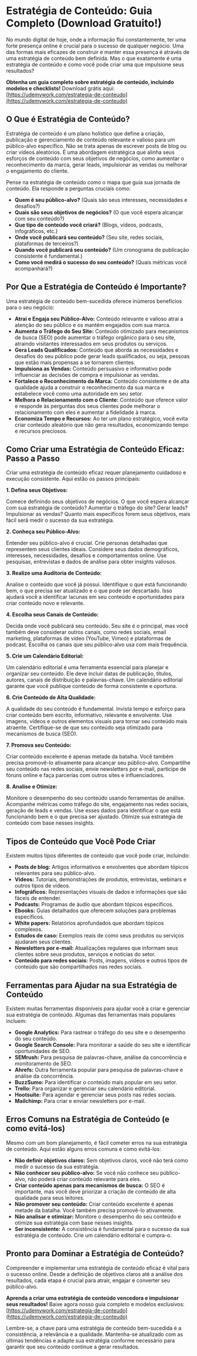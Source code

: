 # Estratégia de Conteúdo: Guia Completo (Download Gratuito!)

No mundo digital de hoje, onde a informação flui constantemente, ter uma forte presença online é crucial para o sucesso de qualquer negócio. Uma das formas mais eficazes de construir e manter essa presença é através de uma estratégia de conteúdo bem definida. Mas o que exatamente é uma estratégia de conteúdo e como você pode criar uma que impulsione seus resultados?

**Obtenha um guia completo sobre estratégia de conteúdo, incluindo modelos e checklists!**  Download grátis aqui: [https://udemywork.com/estrategia-de-conteudo](https://udemywork.com/estrategia-de-conteudo)

## O Que é Estratégia de Conteúdo?

Estratégia de conteúdo é um plano holístico que define a criação, publicação e gerenciamento de conteúdo relevante e valioso para um público-alvo específico.  Não se trata apenas de escrever posts de blog ou criar vídeos aleatórios.  É uma abordagem estratégica que alinha seus esforços de conteúdo com seus objetivos de negócios, como aumentar o reconhecimento da marca, gerar leads, impulsionar as vendas ou melhorar o engajamento do cliente.

Pense na estratégia de conteúdo como o mapa que guia sua jornada de conteúdo.  Ela responde a perguntas cruciais como:

*   **Quem é seu público-alvo?** (Quais são seus interesses, necessidades e desafios?)
*   **Quais são seus objetivos de negócios?** (O que você espera alcançar com seu conteúdo?)
*   **Que tipo de conteúdo você criará?** (Blogs, vídeos, podcasts, infográficos, etc.)
*   **Onde você publicará seu conteúdo?** (Seu site, redes sociais, plataformas de terceiros?)
*   **Quando você publicará seu conteúdo?** (Um cronograma de publicação consistente é fundamental.)
*   **Como você medirá o sucesso do seu conteúdo?** (Quais métricas você acompanhará?)

## Por Que a Estratégia de Conteúdo é Importante?

Uma estratégia de conteúdo bem-sucedida oferece inúmeros benefícios para o seu negócio:

*   **Atrai e Engaja seu Público-Alvo:** Conteúdo relevante e valioso atrai a atenção do seu público e os mantém engajados com sua marca.
*   **Aumenta o Tráfego do Seu Site:**  Conteúdo otimizado para mecanismos de busca (SEO) pode aumentar o tráfego orgânico para o seu site, atraindo visitantes interessados em seus produtos ou serviços.
*   **Gera Leads Qualificados:** Conteúdo que aborda as necessidades e desafios do seu público pode gerar leads qualificados, ou seja, pessoas que estão mais propensas a se tornarem clientes.
*   **Impulsiona as Vendas:** Conteúdo persuasivo e informativo pode influenciar as decisões de compra e impulsionar as vendas.
*   **Fortalece o Reconhecimento da Marca:** Conteúdo consistente e de alta qualidade ajuda a construir o reconhecimento da sua marca e estabelece você como uma autoridade em seu setor.
*   **Melhora o Relacionamento com o Cliente:** Conteúdo que oferece valor e responde às perguntas dos seus clientes pode melhorar o relacionamento com eles e aumentar a fidelidade à marca.
*   **Economiza Tempo e Recursos:** Ao ter um plano estratégico, você evita criar conteúdo aleatório que não gera resultados, economizando tempo e recursos preciosos.

## Como Criar uma Estratégia de Conteúdo Eficaz: Passo a Passo

Criar uma estratégia de conteúdo eficaz requer planejamento cuidadoso e execução consistente. Aqui estão os passos principais:

**1. Defina seus Objetivos:**

Comece definindo seus objetivos de negócios. O que você espera alcançar com sua estratégia de conteúdo? Aumentar o tráfego do site? Gerar leads? Impulsionar as vendas? Quanto mais específicos forem seus objetivos, mais fácil será medir o sucesso da sua estratégia.

**2. Conheça seu Público-Alvo:**

Entender seu público-alvo é crucial. Crie personas detalhadas que representem seus clientes ideais. Considere seus dados demográficos, interesses, necessidades, desafios e comportamentos online.  Use pesquisas, entrevistas e dados de análise para obter insights valiosos.

**3. Realize uma Auditoria de Conteúdo:**

Analise o conteúdo que você já possui. Identifique o que está funcionando bem, o que precisa ser atualizado e o que pode ser descartado. Isso ajudará você a identificar lacunas em seu conteúdo e oportunidades para criar conteúdo novo e relevante.

**4. Escolha seus Canais de Conteúdo:**

Decida onde você publicará seu conteúdo. Seu site é o principal, mas você também deve considerar outros canais, como redes sociais, email marketing, plataformas de vídeo (YouTube, Vimeo) e plataformas de podcast. Escolha os canais que seu público-alvo usa com mais frequência.

**5. Crie um Calendário Editorial:**

Um calendário editorial é uma ferramenta essencial para planejar e organizar seu conteúdo. Ele deve incluir datas de publicação, títulos, autores, canais de distribuição e palavras-chave. Um calendário editorial garante que você publique conteúdo de forma consistente e oportuna.

**6. Crie Conteúdo de Alta Qualidade:**

A qualidade do seu conteúdo é fundamental. Invista tempo e esforço para criar conteúdo bem escrito, informativo, relevante e envolvente. Use imagens, vídeos e outros elementos visuais para tornar seu conteúdo mais atraente.  Certifique-se de que seu conteúdo seja otimizado para mecanismos de busca (SEO).

**7. Promova seu Conteúdo:**

Criar conteúdo excelente é apenas metade da batalha. Você também precisa promovê-lo ativamente para alcançar seu público-alvo. Compartilhe seu conteúdo nas redes sociais, envie newsletters por e-mail, participe de fóruns online e faça parcerias com outros sites e influenciadores.

**8. Analise e Otimize:**

Monitore o desempenho do seu conteúdo usando ferramentas de análise. Acompanhe métricas como tráfego do site, engajamento nas redes sociais, geração de leads e vendas. Use esses dados para identificar o que está funcionando bem e o que precisa ser ajustado. Otimize sua estratégia de conteúdo com base nesses insights.

## Tipos de Conteúdo que Você Pode Criar

Existem muitos tipos diferentes de conteúdo que você pode criar, incluindo:

*   **Posts de blog:** Artigos informativos e envolventes que abordam tópicos relevantes para seu público-alvo.
*   **Vídeos:** Tutoriais, demonstrações de produtos, entrevistas, webinars e outros tipos de vídeos.
*   **Infográficos:** Representações visuais de dados e informações que são fáceis de entender.
*   **Podcasts:** Programas de áudio que abordam tópicos específicos.
*   **Ebooks:** Guias detalhados que oferecem soluções para problemas específicos.
*   **White papers:** Relatórios aprofundados que abordam tópicos complexos.
*   **Estudos de caso:** Exemplos reais de como seus produtos ou serviços ajudaram seus clientes.
*   **Newsletters por e-mail:** Atualizações regulares que informam seus clientes sobre seus produtos, serviços e notícias do setor.
*   **Conteúdo para redes sociais:** Posts, imagens, vídeos e outros tipos de conteúdo que são compartilhados nas redes sociais.

## Ferramentas para Ajudar na sua Estratégia de Conteúdo

Existem muitas ferramentas disponíveis para ajudar você a criar e gerenciar sua estratégia de conteúdo. Algumas das ferramentas mais populares incluem:

*   **Google Analytics:** Para rastrear o tráfego do seu site e o desempenho do seu conteúdo.
*   **Google Search Console:** Para monitorar a saúde do seu site e identificar oportunidades de SEO.
*   **SEMrush:** Para pesquisa de palavras-chave, análise da concorrência e monitoramento de SEO.
*   **Ahrefs:** Outra ferramenta popular para pesquisa de palavras-chave e análise da concorrência.
*   **BuzzSumo:** Para identificar o conteúdo mais popular em seu setor.
*   **Trello:** Para organizar e gerenciar seu calendário editorial.
*   **Hootsuite:** Para agendar e gerenciar seus posts nas redes sociais.
*   **Mailchimp:** Para criar e enviar newsletters por e-mail.

## Erros Comuns na Estratégia de Conteúdo (e como evitá-los)

Mesmo com um bom planejamento, é fácil cometer erros na sua estratégia de conteúdo. Aqui estão alguns erros comuns e como evitá-los:

*   **Não definir objetivos claros:** Sem objetivos claros, você não terá como medir o sucesso da sua estratégia.
*   **Não conhecer seu público-alvo:** Se você não conhece seu público-alvo, não poderá criar conteúdo relevante para eles.
*   **Criar conteúdo apenas para mecanismos de busca:** O SEO é importante, mas você deve priorizar a criação de conteúdo de alta qualidade para seus leitores.
*   **Não promover seu conteúdo:** Criar conteúdo excelente é apenas metade da batalha. Você também precisa promovê-lo ativamente.
*   **Não analisar e otimizar:** Monitore o desempenho do seu conteúdo e otimize sua estratégia com base nesses insights.
*   **Ser inconsistente:** A consistência é fundamental para o sucesso da sua estratégia de conteúdo. Crie um calendário editorial e cumpra-o.

## Pronto para Dominar a Estratégia de Conteúdo?

Compreender e implementar uma estratégia de conteúdo eficaz é vital para o sucesso online. Desde a definição de objetivos claros até a análise dos resultados, cada etapa é crucial para atrair, engajar e converter seu público-alvo.

**Aprenda a criar uma estratégia de conteúdo vencedora e impulsionar seus resultados!** Baixe agora nosso guia completo e modelos exclusivos: [https://udemywork.com/estrategia-de-conteudo](https://udemywork.com/estrategia-de-conteudo)

Lembre-se, a chave para uma estratégia de conteúdo bem-sucedida é a consistência, a relevância e a qualidade. Mantenha-se atualizado com as últimas tendências e adapte sua estratégia conforme necessário para garantir que seu conteúdo continue a gerar resultados.
